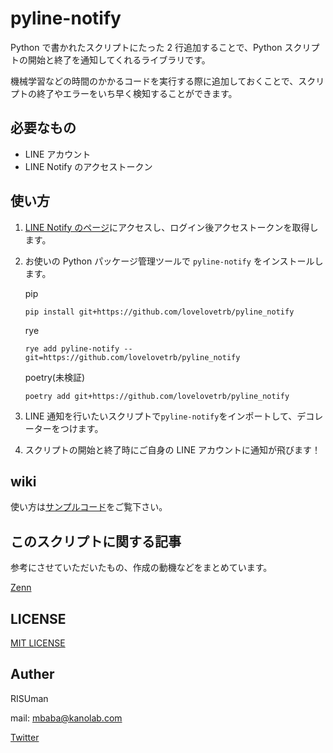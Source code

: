 # pyline-notify

Python で書かれたスクリプトにたった 2 行追加することで、Python スクリプトの開始と終了を通知してくれるライブラリです。

機械学習などの時間のかかるコードを実行する際に追加しておくことで、スクリプトの終了やエラーをいち早く検知することができます。

## 必要なもの

- LINE アカウント
- LINE Notify のアクセストークン

## 使い方

1. [LINE Notify のページ](https://notify-bot.line.me/my/)にアクセスし、ログイン後アクセストークンを取得します。
2. お使いの Python パッケージ管理ツールで `pyline-notify` をインストールします。

   pip

   ```
   pip install git+https://github.com/lovelovetrb/pyline_notify
   ```

   rye

   ```
   rye add pyline-notify --git=https://github.com/lovelovetrb/pyline_notify
   ```

   poetry(未検証)
   ```
   poetry add git+https://github.com/lovelovetrb/pyline_notify
   ```

3. LINE 通知を行いたいスクリプトで`pyline-notify`をインポートして、デコレーターをつけます。
4. スクリプトの開始と終了時にご自身の LINE アカウントに通知が飛びます！

## wiki

使い方は[サンプルコード](./demo)をご覧下さい。

## このスクリプトに関する記事

参考にさせていただいたもの、作成の動機などをまとめています。

[Zenn](https://zenn.dev/misora/articles/8853137fd74212)

## LICENSE

[MIT LICENSE](./LICENSE)

## Auther

RISUman

mail: mbaba@kanolab.com

[Twitter](https://twitter.com/lovelovetrb)
